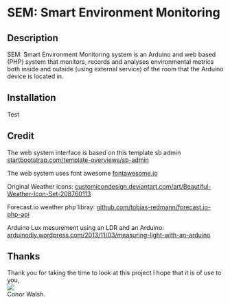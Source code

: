 SEM: Smart Environment Monitoring
=============

Description
-----------

SEM: Smart Environment Monitoring system is an Arduino and web based (PHP) system that monitors, records and analyses environmental metrics both inside and outside (using external service) of the room that the Arduino device is located in.

Installation
-----------

Test

Credit
------

The web system interface is based on this template sb admin [startbootstrap.com/template-overviews/sb-admin](http://startbootstrap.com/template-overviews/sb-admin/)

The web system uses font awesome [fontawesome.io](http://fontawesome.io/)

Original Weather icons: [customicondesign.deviantart.com/art/Beautiful-Weather-Icon-Set-208760113](http://customicondesign.deviantart.com/art/Beautiful-Weather-Icon-Set-208760113)

Forecast.io weather php libray: [github.com/tobias-redmann/forecast.io-php-api](https://github.com/tobias-redmann/forecast.io-php-api)

Arduino Lux mesurement using an LDR and an Arduino: [arduinodiy.wordpress.com/2013/11/03/measuring-light-with-an-arduino](https://arduinodiy.wordpress.com/2013/11/03/measuring-light-with-an-arduino/)

Thanks
------

Thank you for taking the time to look at this project I hope that it is of use to you,<br/>
<img src="http://conorwalsh.net/sig.png" /><br/>
Conor Walsh.
